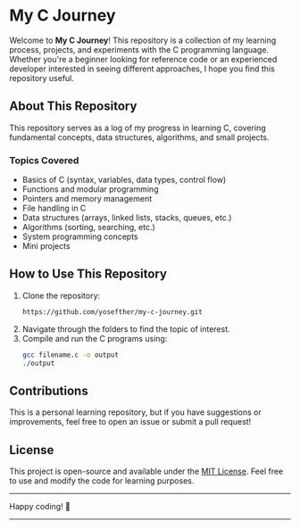 # My C Journey

Welcome to **My C Journey**! This repository is a collection of my learning process, projects, and experiments with the C programming language. Whether you're a beginner looking for reference code or an experienced developer interested in seeing different approaches, I hope you find this repository useful.

## About This Repository
This repository serves as a log of my progress in learning C, covering fundamental concepts, data structures, algorithms, and small projects.

### Topics Covered
- Basics of C (syntax, variables, data types, control flow)
- Functions and modular programming
- Pointers and memory management
- File handling in C
- Data structures (arrays, linked lists, stacks, queues, etc.)
- Algorithms (sorting, searching, etc.)
- System programming concepts
- Mini projects

## How to Use This Repository
1. Clone the repository:
   ```sh
   https://github.com/yosefther/my-c-journey.git
   ```
2. Navigate through the folders to find the topic of interest.
3. Compile and run the C programs using:
   ```sh
   gcc filename.c -o output
   ./output
   ```

## Contributions
This is a personal learning repository, but if you have suggestions or improvements, feel free to open an issue or submit a pull request!

## License
This project is open-source and available under the [MIT License](https://github.com/yosefther/my-c-journey/edit/main/LICENSE). Feel free to use and modify the code for learning purposes.

---

Happy coding! 🚀

****
